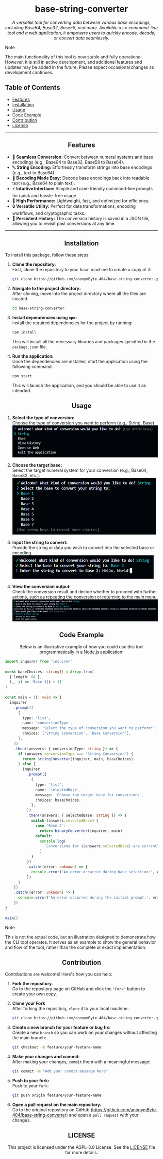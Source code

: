 <h1 align="center">base-string-converter</h1>

<p align="center"><i>A versatile tool for converting data between various base encodings, including Base64, Base32, Base58, and more. Available as a command-line tool and a web application, it empowers users to quickly encode, decode, or convert data seamlessly.</i></p>

> [!Note]
> The main functionality of this tool is now stable and fully operational. However, it is still in active development, and additional features and updates may be added in the future. Please expect occasional changes as development continues.

<h2>Table of Contents</h2>
<ul>
  <li><a href="#features">Features</a></li>
  <li><a href="#installation">Installation</a></li>
  <li><a href="#usage">Usage</a></li>
  <li><a href="#code-example">Code Example</a></li>
  <li><a href="#contribution">Contribution</a></li>
  <li><a href="#license">License</a></li>
</ul>

---

<h2 align="center" id="features">Features</h2>

<ul>
    <li>🔄 <strong>Seamless Conversion:</strong> Convert between numeral systems and base encodings (e.g., Base64 to Base32, Base58 to Base64).</li>
    <li>🔤 <strong>String Encoding:</strong> Effortlessly transform strings into base encodings (e.g., text to Base64).</li>
    <li>🧩 <strong>Decoding Made Easy:</strong> Decode base encodings back into readable text (e.g., Base64 to plain text).</li>
    <li>⚡ <strong>Intuitive Interface:</strong> Simple and user-friendly command-line prompts for quick and hassle-free usage.</li>
    <li>🚀 <strong>High Performance:</strong> Lightweight, fast, and optimized for efficiency.</li>
    <li>🔒 <strong>Versatile Utility:</strong> Perfect for data transformations, encoding workflows, and cryptographic tasks.</li>
    <li>💾 <strong>Persistent History:</strong> The conversion history is saved in a JSON file, allowing you to revisit past conversions at any time.</li>
</ul>

---

<h2 align="center" id="installation">Installation</h2>

<p align="left">To install this package, follow these steps:</p>

1. <b>Clone the repository:</b>
   <br />First, clone the repository to your local machine to create a copy of it:

   ```bash
   git clone https://github.com/anonymByte-404/base-string-converter.git
   ```

2. <b>Navigate to the project directory:</b>
   <br />After cloning, move into the project directory where all the files are located:

   ```bash
   cd base-string-converter
   ```

3. <b>Install dependencies using `npm`:</b>
   <br />Install the required dependencies for the project by running:

   ```bash
   npm install
   ```

   This will install all the necessary libraries and packages specified in the `package.json` file.

4. <b>Run the application:</b>
   <br />Once the dependencies are installed, start the application using the following command:
   ```bash
   npm start
   ```
   This will launch the application, and you should be able to use it as intended.

<h2 align="center" id="usage">Usage</h2>

1. <strong>Select the type of conversion:</strong>
   <br>Choose the type of conversion you want to perform (e.g., String, Base).
   <br><img src="assets/images/image1.png" alt="image1">

2. <strong>Choose the target base:</strong>
   <br>Select the target numeral system for your conversion (e.g., Base64, Base32, etc.).
   <br><img src="assets/images/image2.png" alt="image2">

3. <strong>Input the string to convert:</strong>
   <br>Provide the string or data you wish to convert into the selected base or encoding.
   <br><img src="assets/images/image3.png" alt="image3">

4. <strong>View the conversion output:</strong>
   <br>Check the conversion result and decide whether to proceed with further actions, such as repeating the conversion or returning to the main menu.
   <br><img src="assets/images/image4.png" alt="image4">

<h2 align="center" id="code-example">Code Example</h2>

<p align="center">Below is an illustrative example of how you could use this tool programmatically in a Node.js application:</p>

```typescript
import inquirer from 'inquirer'

const baseChoices: string[] = Array.from(
  { length: 64 },
  (_, i) => `Base ${i + 1}`
)

const main = (): void => {
  inquirer
    .prompt([
      {
        type: 'list',
        name: 'conversionType',
        message: 'Select the type of conversion you want to perform:',
        choices: ['String Conversion', 'Base Conversion'],
      },
    ])
    .then((answers: { conversionType: string }) => {
      if (answers.conversionType === 'String Conversion') {
        return stringConverter(inquirer, main, baseChoices)
      } else {
        inquirer
          .prompt([
            {
              type: 'list',
              name: 'selectedBase',
              message: 'Choose the target base for conversion:',
              choices: baseChoices,
            },
          ])
          .then((answers: { selectedBase: string }) => {
            switch (answers.selectedBase) {
              case 'Base 2':
                return binaryConverter(inquirer, main)
              default:
                console.log(
                  `Conversions for ${answers.selectedBase} are currently not supported.`
                )
            }
          })
          .catch((error: unknown) => {
            console.error('An error occurred during base selection:', error)
          })
      }
    })
    .catch((error: unknown) => {
      console.error('An error occurred during the initial prompt:', error)
    })
}

main()
```

> [!NOTE]
> This is not the actual code, but an illustration designed to demonstrate how the CLI tool operates. It serves as an example to show the general behavior and flow of the tool, rather than the complete or exact implementation.

<h2 align="center" id="contribution">Contribution</h2>

<p align="left">Contributions are welcome! Here's how you can help:</p>

1. <b>Fork the repository.</b>
   <br />Go to the repository page on GitHub and click the `"Fork"` button to create your own copy.

2. <b>Clone your Fork</b>
   <br />After forking the repository, `clone` it to your local machine:

   ```bash
   git clone https://github.com/anonymByte-404/base-string-converter.git
   ```

3. <b>Create a new branch for your feature or bug fix:</b>
   <br />Create a new `branch` so you can work on your changes without affecting the main branch:

   ```bash
   git checkout -b feature/your-feature-name
   ```

4. <b>Make your changes and commit:</b>
   <br />After making your changes, `commit` them with a meaningful message:

   ```bash
   git commit -m "Add your commit message here"
   ```

5. <b>Push to your fork:</b>
   <br />Push to your `fork`:

   ```bash
   git push origin feature/your-feature-name
   ```

6. <b>Open a pull request on the main repository.</b>
   <br />Go to the original repository on GitHub (<a href='https://github.com/anonymByte-404/base-string-converter'>https://github.com/anonymByte-404/base-string-converter</a>) and open a `pull request` with your changes.

<h2 align="center" id="license">LICENSE</h3>
<p align="center">This project is licensed under the AGPL-3.0 License. See the <a href="LICENSE">LICENSE</a> file for more details.</p>
